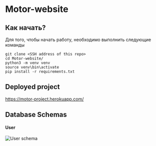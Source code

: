 # Motor-website

## Как начать?
Для того, чтобы начать работу, необходимо выполнить следующие команды
```
git clone <SSH address of this repo>
cd Motor-website/
python3 -m venv venv
source venv\bin\activate
pip install -r requirements.txt
```
## Deployed project
https://motor-project.herokuapp.com/

## Database Schemas

#### User
![User schema](https://github.com/SimonOsipov/Motor-website/blob/dev/Support%20material/User%20DB%20schema.jpeg)